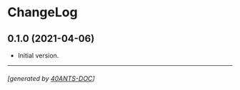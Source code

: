<a id="x-2840ANTS-LINTER-DOCS-2FCHANGELOG-3A-40CHANGELOG-2040ANTS-DOC-2FLOCATIVES-3ASECTION-29"></a>

# ChangeLog

<a id="x-2840ANTS-LINTER-DOCS-2FCHANGELOG-3A-3A-7C0-2E1-2E0-7C-2040ANTS-DOC-2FLOCATIVES-3ASECTION-29"></a>

## 0.1.0 (2021-04-06)

* Initial version.


* * *
###### [generated by [40ANTS-DOC](https://40ants.com/doc/)]
